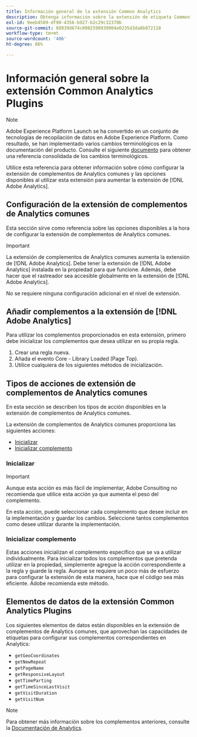 ```yaml
---
title: Información general de la extensión Common Analytics
description: Obtenga información sobre la extensión de etiqueta Common Analytics en Adobe Experience Platform.
exl-id: 9eeb4589-df90-4356-b927-b2c29c32370b
source-git-commit: 88939d674c0002590939004e0235d3da8b072118
workflow-type: tm+mt
source-wordcount: '406'
ht-degree: 86%

---
```


# Información general sobre la extensión Common Analytics Plugins

>[!NOTE]
>
>Adobe Experience Platform Launch se ha convertido en un conjunto de tecnologías de recopilación de datos en Adobe Experience Platform. Como resultado, se han implementado varios cambios terminológicos en la documentación del producto. Consulte el siguiente [documento](../../../term-updates.md) para obtener una referencia consolidada de los cambios terminológicos.

Utilice esta referencia para obtener información sobre cómo configurar la extensión de complementos de Analytics comunes y las opciones disponibles al utilizar esta extensión para aumentar la extensión de [!DNL Adobe Analytics].

## Configuración de la extensión de complementos de Analytics comunes

Esta sección sirve como referencia sobre las opciones disponibles a la hora de configurar la extensión de complementos de Analytics comunes.

>[!IMPORTANT]
>
>La extensión de complementos de Analytics comunes aumenta la extensión de [!DNL Adobe Analytics]. Debe tener la extensión de [!DNL Adobe Analytics] instalada en la propiedad para que funcione. Además, debe hacer que el rastreador sea accesible globalmente en la extensión de [!DNL Adobe Analytics].

No se requiere ninguna configuración adicional en el nivel de extensión.

## Añadir complementos a la extensión de [!DNL Adobe Analytics]

Para utilizar los complementos proporcionados en esta extensión, primero debe inicializar los complementos que desea utilizar en su propia regla.

1. Crear una regla nueva.
1. Añada el evento Core - Library Loaded (Page Top).
1. Utilice cualquiera de los siguientes métodos de inicialización.

## Tipos de acciones de extensión de complementos de Analytics comunes

En esta sección se describen los tipos de acción disponibles en la extensión de complementos de Analytics comunes.

La extensión de complementos de Analytics comunes proporciona las siguientes acciones:

* [Inicializar](#initialize)
* [Inicializar complemento](#initialize-plugin)

### Inicializar

>[!IMPORTANT]
>
>Aunque esta acción es más fácil de implementar, Adobe Consulting no recomienda que utilice esta acción ya que aumenta el peso del complemento.

En esta acción, puede seleccionar cada complemento que desee incluir en la implementación y guardar los cambios. Seleccione tantos complementos como desee utilizar durante la implementación.

### Inicializar complemento

Estas acciones inicializan el complemento específico que se va a utilizar individualmente. Para inicializar todos los complementos que pretenda utilizar en la propiedad, simplemente agregue la acción correspondiente a la regla y guarde la regla. Aunque se requiere un poco más de esfuerzo para configurar la extensión de esta manera, hace que el código sea más eficiente. Adobe recomienda este método.

## Elementos de datos de la extensión Common Analytics Plugins

Los siguientes elementos de datos están disponibles en la extensión de complementos de Analytics comunes, que aprovechan las capacidades de etiquetas para configurar sus complementos correspondientes en Analytics:

* `getGeoCoordinates`
* `getNewRepeat`
* `getPageName`
* `getResponsiveLayout`
* `getTimeParting`
* `getTimeSinceLastVisit`
* `getVisitDuration`
* `getVisitNum`

>[!NOTE]
>
>Para obtener más información sobre los complementos anteriores, consulte la [Documentación de Analytics](https://experienceleague.adobe.com/docs/analytics/implementation/vars/plugins/impl-plugins.html?lang=es).
